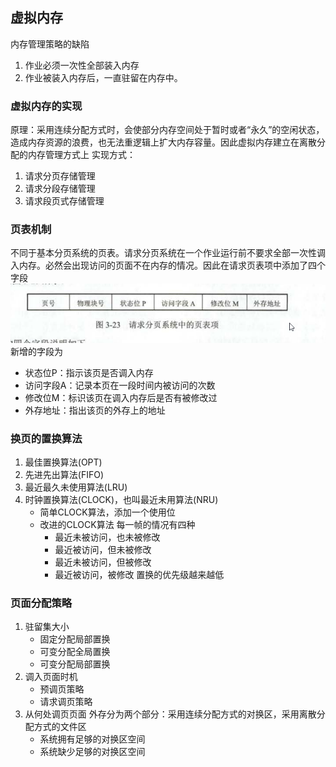 ## 虚拟内存
内存管理策略的缺陷
1. 作业必须一次性全部装入内存
2. 作业被装入内存后，一直驻留在内存中。

### 虚拟内存的实现
原理：采用连续分配方式时，会使部分内存空间处于暂时或者“永久”的空闲状态，造成内存资源的浪费，也无法重逻辑上扩大内存容量。因此虚拟内存建立在离散分配的内存管理方式上
实现方式：
1. 请求分页存储管理
2. 请求分段存储管理
3. 请求段页式存储管理

### 页表机制
不同于基本分页系统的页表。请求分页系统在一个作业运行前不要求全部一次性调入内存。必然会出现访问的页面不在内存的情况。因此在请求页表项中添加了四个字段
![请求分页系统页表项](../../image/请求分页系统中的页表项.png)
新增的字段为
- 状态位P：指示该页是否调入内存
- 访问字段A：记录本页在一段时间内被访问的次数
- 修改位M：标识该页在调入内存后是否有被修改过
- 外存地址：指出该页的外存上的地址

### 换页的置换算法
1. 最佳置换算法(OPT)
2. 先进先出算法(FIFO)
3. 最近最久未使用算法(LRU)
4. 时钟置换算法(CLOCK)，也叫最近未用算法(NRU)
   - 简单CLOCK算法，添加一个使用位
   - 改进的CLOCK算法
    每一帧的情况有四种
      - 最近未被访问，也未被修改
      - 最近被访问，但未被修改
      - 最近未被访问，但被修改
      - 最近被访问，被修改
    置换的优先级越来越低

### 页面分配策略
1. 驻留集大小
   - 固定分配局部置换
   - 可变分配全局置换
   - 可变分配局部置换
2. 调入页面时机
   - 预调页策略
   - 请求调页策略
3. 从何处调页页面
   外存分为两个部分：采用连续分配方式的对换区，采用离散分配方式的文件区
   - 系统拥有足够的对换区空间
   - 系统缺少足够的对换区空间

